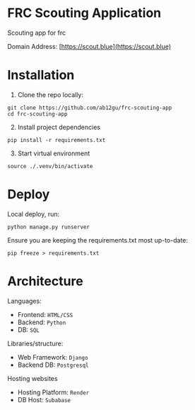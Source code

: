 # FRC Scouting Application

Scouting app for frc

Domain Address: [https://scout.blue](https://scout.blue)

# Installation

1. Clone the repo locally:

```
git clone https://github.com/ab12gu/frc-scouting-app
cd frc-scouting-app
```

2. Install project dependencies
```
pip install -r requirements.txt
```

3. Start virtual environment
```
source ./.venv/bin/activate
```

# Deploy

Local deploy, run:
```
python manage.py runserver
```

Ensure you are keeping the requirements.txt most up-to-date:
```
pip freeze > requirements.txt
```

# Architecture

Languages:
- Frontend: `HTML/CSS`
- Backend: `Python`
- DB: `SQL`

Libraries/structure: 
- Web Framework: `Django`
- Backend DB: `Postgresql`

Hosting websites
- Hosting Platform: `Render`
- DB Host: `Subabase`